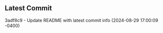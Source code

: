 
## Latest Commit
3adf8c9 - Update README with latest commit info (2024-08-29 17:00:09 -0400) <Yunxi-Zhou>
